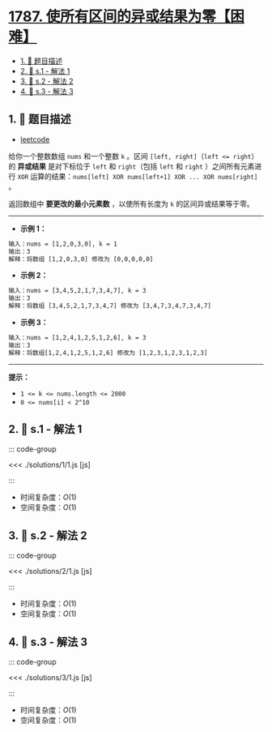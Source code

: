 # [1787. 使所有区间的异或结果为零【困难】](https://github.com/tnotesjs/TNotes.leetcode/tree/main/notes/1787.%20%E4%BD%BF%E6%89%80%E6%9C%89%E5%8C%BA%E9%97%B4%E7%9A%84%E5%BC%82%E6%88%96%E7%BB%93%E6%9E%9C%E4%B8%BA%E9%9B%B6%E3%80%90%E5%9B%B0%E9%9A%BE%E3%80%91)

<!-- region:toc -->

- [1. 📝 题目描述](#1--题目描述)
- [2. 🎯 s.1 - 解法 1](#2--s1---解法-1)
- [3. 🎯 s.2 - 解法 2](#3--s2---解法-2)
- [4. 🎯 s.3 - 解法 3](#4--s3---解法-3)

<!-- endregion:toc -->

## 1. 📝 题目描述

- [leetcode](https://leetcode.cn/problems/make-the-xor-of-all-segments-equal-to-zero/)

给你一个整数数组 `nums`​​​ 和一个整数 `k`​​​​​ 。区间 `[left, right]`（`left <= right`）的 **异或结果** 是对下标位于 `left` 和 `right`（包括 `left` 和 `right` ）之间所有元素进行 `XOR` 运算的结果：`nums[left] XOR nums[left+1] XOR ... XOR nums[right]` 。

返回数组中 **要更改的最小元素数** ，以使所有长度为 `k` 的区间异或结果等于零。

---

- **示例 1：**

```txt
输入：nums = [1,2,0,3,0], k = 1
输出：3
解释：将数组 [1,2,0,3,0] 修改为 [0,0,0,0,0]
```

- **示例 2：**

```txt
输入：nums = [3,4,5,2,1,7,3,4,7], k = 3
输出：3
解释：将数组 [3,4,5,2,1,7,3,4,7] 修改为 [3,4,7,3,4,7,3,4,7]
```

- **示例 3：**

```txt
输入：nums = [1,2,4,1,2,5,1,2,6], k = 3
输出：3
解释：将数组[1,2,4,1,2,5,1,2,6] 修改为 [1,2,3,1,2,3,1,2,3]
```

---

**提示：**

- `1 <= k <= nums.length <= 2000`
- `​​​​​​0 <= nums[i] < 2^10`

## 2. 🎯 s.1 - 解法 1

::: code-group

<<< ./solutions/1/1.js [js]

:::

- 时间复杂度：$O(1)$
- 空间复杂度：$O(1)$

## 3. 🎯 s.2 - 解法 2

::: code-group

<<< ./solutions/2/1.js [js]

:::

- 时间复杂度：$O(1)$
- 空间复杂度：$O(1)$

## 4. 🎯 s.3 - 解法 3

::: code-group

<<< ./solutions/3/1.js [js]

:::

- 时间复杂度：$O(1)$
- 空间复杂度：$O(1)$
